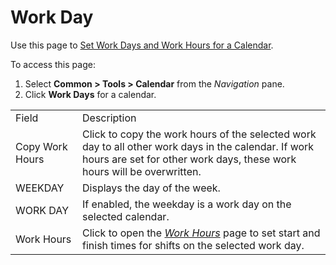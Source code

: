 # Work Day

<div class="use">

Use this page to [Set Work Days and Work Hours for a
Calendar](../Use_Cases/SetWorkDysHrsCalendar.htm).

</div>

To access this page:

1.  Select <span style="font-weight: bold;">Common \> Tools \>
    Calendar</span> from the
    <span style="font-style: italic;">Navigation</span> pane.
2.  Click <span style="font-weight: bold;">Work Days</span> for a
    calendar.

|                 |                                                                                                                                                                                |
| --------------- | ------------------------------------------------------------------------------------------------------------------------------------------------------------------------------ |
| Field           | Description                                                                                                                                                                    |
| Copy Work Hours | Click to copy the work hours of the selected work day to all other work days in the calendar. If work hours are set for other work days, these work hours will be overwritten. |
| WEEKDAY         | Displays the day of the week.                                                                                                                                                  |
| WORK DAY        | If enabled, the weekday is a work day on the selected calendar.                                                                                                                |
| Work Hours      | Click to open the *[Work Hours](Work_Hours.htm)* page to set start and finish times for shifts on the selected work day.                                                       |
